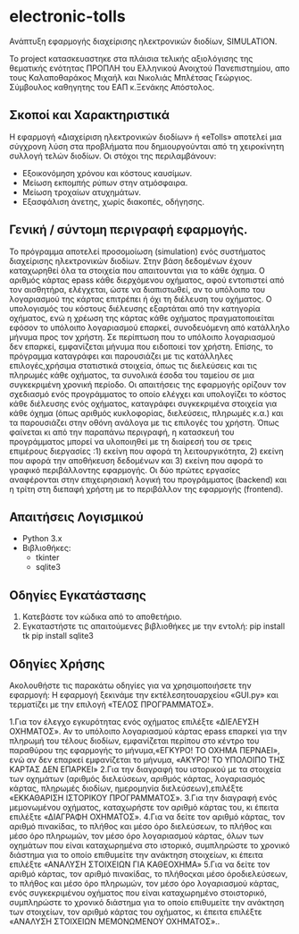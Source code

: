# electronic-tolls 
Ανάπτυξη εφαρμογής διαχείρισης ηλεκτρονικών διοδίων, SIMULATION.

To project κατασκευαστηκε στα πλάισια τελικής αξιολόγισης της θεματικής ενότητας ΠΡΟΠΛΗ του Ελληνικού Ανοιχτού Πανεπιστημίου, απο τους Καλαποθαράκος Μιχαήλ και Νικολιάς Μπλέτσας Γεώργιος.
Σύμβουλος καθηγητης του ΕΑΠ κ.Ξενάκης Απόστολος.

## Σκοποί και Χαρακτηριστικά

Η εφαρμογή «Διαχείριση ηλεκτρονικών διοδίων» ή «eTolls» αποτελεί μια σύγχρονη λύση στα προβλήματα που δημιουργούνται από τη χειροκίνητη συλλογή τελών διοδίων. Οι στόχοι της περιλαμβάνουν:

- Εξοικονόμηση χρόνου και κόστους καυσίμων.
- Μείωση εκπομπής ρύπων στην ατμόσφαιρα.
- Μείωση τροχαίων ατυχημάτων.
- Εξασφάλιση άνετης, χωρίς διακοπές, οδήγησης.

## Γενική / σύντομη περιγραφή εφαρμογής. 
Το  πρόγραμμα αποτελεί  προσομοίωση (simulation)  ενός  συστήματος  διαχείρισης  ηλεκτρονικών διοδίων. Στην βάση δεδομένων έχουν καταχωρηθεί όλα τα στοιχεία που απαιτουνται για το κάθε όχημα. Ο αριθμός κάρτας epass κάθε διερχόμενου οχήματος, αφού εντοπιστεί από τον αισθητήρα, ελέγχεται, ώστε να διαπιστωθεί, αν το υπόλοιπο του λογαριασμού της κάρτας επιτρέπει ή όχι τη διέλευση του οχήματος. Ο υπολογισμός του κόστους διέλευσης εξαρτάται από την κατηγορία οχήματος, ενώ η χρέωση της κάρτας κάθε οχήματος πραγματοποιείται εφόσον το υπόλοιπο λογαριασμού επαρκεί, συνοδευόμενη από κατάλληλο μήνυμα προς τον χρήστη. Σε περίπτωση που το υπόλοιπο λογαριασμού δεν επαρκεί, εμφανίζεται μήνυμα που ειδοποιεί τον χρήστη.
Επίσης, το πρόγραμμα καταγράφει και παρουσιάζει με τις κατάλληλες επιλογές,χρήσιμα στατιστικά στοιχεία, όπως τις διελεύσεις και τις πληρωμές κάθε οχήματος, τα συνολικά έσοδα του ταμείου σε μια συγκεκριμένη χρονική περίοδο. 
Οι απαιτήσεις της εφαρμογής ορίζουν τον σχεδιασμό ενός προγράμματος το οποίο ελέγχει και υπολογίζει το κόστος κάθε διέλευσης ενός οχήματος, καταγράφει συγκεκριμένα στοιχεία για κάθε όχημα (όπως αριθμός κυκλοφορίας, διελεύσεις, πληρωμές κ.α.) και τα παρουσιάζει στην οθόνη ανάλογα με τις επιλογές του χρήστη. Όπως φαίνεται κι από την παραπάνω περιγραφή, η κατασκευή του προγράμματος μπορεί να υλοποιηθεί με τη διαίρεσή του σε τρεις επιμέρους διεργασίες :1) εκείνη που αφορά τη λειτουργικότητα, 2) εκείνη που αφορά την αποθήκευση δεδομένων και 3) εκείνη που αφορά το γραφικό περιβάλλοντης εφαρμογής. Οι  δύο  πρώτες  εργασίες  αναφέρονται  στην  επιχειρησιακή  λογική  του προγράμματος (backend) και η τρίτη στη διεπαφή χρήστη με το περιβάλλον της εφαρμογής (frontend).  


## Απαιτήσεις Λογισμικού

- Python 3.x
- Βιβλιοθήκες:
  - tkinter
  - sqlite3


## Οδηγίες Εγκατάστασης

1. Κατεβάστε τον κώδικα από το αποθετήριο.
2. Εγκαταστήστε τις απαιτούμενες βιβλιοθήκες με την εντολή:
pip install tk
pip install sqlite3



## Οδηγίες Χρήσης

Ακολουθήστε τις παρακάτω οδηγίες για να χρησιμοποιήσετε την εφαρμογή:
Η εφαρμογή ξεκινάμε την εκτέλεσητουαρχείου «GUI.py» και τερματίζει με την επιλογή «ΤΕΛΟΣ ΠΡΟΓΡΑΜΜΑΤΟΣ».

1.Για τον έλεγχο εγκυρότητας ενός οχήματος επιλέξτε «ΔΙΕΛΕΥΣΗ ΟΧΗΜΑΤΟΣ». Αν το υπόλοιπο λογαριασμού κάρτας epass επαρκεί για την πληρωμή του τέλους διοδίων, εμφανίζεται περίπου  στο  κέντρο του παραθύρου της εφαρμογής το  μήνυμα,«ΕΓΚΥΡΟ! ΤΟ ΟΧΗΜΑ ΠΕΡΝΑΕΙ», ενώ αν δεν επαρκεί εμφανίζεται το μήνυμα, «ΑΚΥΡΟ! ΤΟ ΥΠΟΛΟΙΠΟ ΤΗΣ ΚΑΡΤΑΣ ΔΕΝ ΕΠΑΡΚΕΙ»
2.Για  την  διαγραφή  του ιστορικού  με  τα  στοιχεία  των  οχημάτων  (αριθμός διελεύσεων, αριθμός κάρτας, λογαριασμός κάρτας, πληρωμές διοδίων, ημερομηνία διελεύσεων),επιλέξτε «ΕΚΚΑΘΑΡΙΣΗ ΙΣΤΟΡΙΚΟΥ ΠΡΟΓΡΑΜΜΑΤΟΣ».
3.Για την διαγραφή ενός μεμονωμένου οχήματος, καταχωρήστε τον αριθμό κάρτας του, κι έπειτα επιλέξτε «ΔΙΑΓΡΑΦΗ ΟΧΗΜΑΤΟΣ».
4.Για να δείτε τον αριθμό κάρτας, τον αριθμό πινακίδας, το πλήθος και μέσο όρο διελεύσεων, το πλήθος και μέσο όρο πληρωμών, τον μέσο όρο  λογαριασμού κάρτας, όλων των οχημάτων που είναι καταχωρημένα στο ιστορικό, συμπληρώστε το χρονικό διάστημα για το οποίο επιθυμείτε την ανάκτηση στοιχείων, κι έπειτα επιλέξτε «ΑΝΑΛΥΣΗ ΣΤΟΙΧΕΙΩΝ ΓΙΑ ΚΑΘΕΟΧΗΜΑ»
5.Για να δείτε τον αριθμό κάρτας, τον αριθμό πινακίδας, το πλήθοςκαι μέσο όροδιελεύσεων, το πλήθος και μέσο όρο πληρωμών, τον μέσο όρο  λογαριασμού κάρτας, ενός συγκεκριμένου οχήματος  που  είναι καταχωρημένο  στοιστορικό, συμπληρώστε  το  χρονικό  διάστημα  για  το  οποίο  επιθυμείτε  την  ανάκτηση 
των στοιχείων, τον  αριθμό  κάρτας του  οχήματος, κι  έπειτα  επιλέξτε «ΑΝΑΛΥΣΗ ΣΤΟΙΧΕΙΩΝ ΜΕΜΟΝΩΜΕΝΟΥ ΟΧΗΜΑΤΟΣ»..
